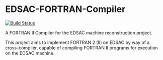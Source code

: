 # EDSAC-FORTRAN-Compiler

[![Build Status](https://travis-ci.com/ElliotAlexander/EDSAC-FORTRAN-Compiler.svg?token=j8JEQQabqLSg3UrAnJoU&branch=master)](https://travis-ci.com/ElliotAlexander/EDSAC-FORTRAN-Compiler)

A FORTRAN II Compiler for the EDSAC machine reconstruction project. 


This project aims to implement FORTRAN 2 (II) on EDSAC by way of a cross-compiler, capable of compiling FORTRAN II programs for execution on the EDSAC machine. 

